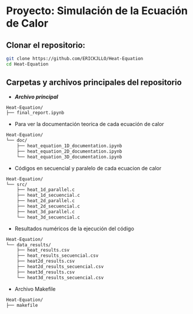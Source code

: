 # Proyecto: Simulación de la Ecuación de Calor

## Clonar el repositorio:
   ```bash
git clone https://github.com/ERICKJLLO/Heat-Equation
cd Heat-Equation
```

## Carpetas y archivos principales del repositorio 

- ***Archivo principal***
  
```bash
Heat-Equation/
├── final_report.ipynb  
```

- Para ver la documentación teorica de cada ecuación de calor
  
```bash
Heat-Equation/
└── doc/
    ├── heat_equation_1D_documentation.ipynb
    ├── heat_equation_2D_documentation.ipynb
    └── heat_equation_3D_documentation.ipynb
```


- Códigos en secuencial y paralelo de cada ecuacion de calor
  
```bash
Heat-Equation/
└── src/
    ├── heat_1d_parallel.c
    ├── heat_1d_secuencial.c
    ├── heat_2d_parallel.c
    ├── heat_2d_secuencial.c
    ├── heat_3d_parallel.c
    └── heat_3d_secuencial.c
```

  
- Resultados numéricos de la ejecución del código

```bash
Heat-Equation/
└── data_results/
    ├── heat_results.csv
    ├── heat_results_secuencial.csv
    ├── heat2d_results.csv
    ├── heat2d_results_secuencial.csv
    ├── heat3d_results.csv
    └── heat3d_results_secuencial.csv
```


- Archivo Makefile

```bash
Heat-Equation/
├── makefile  
```

